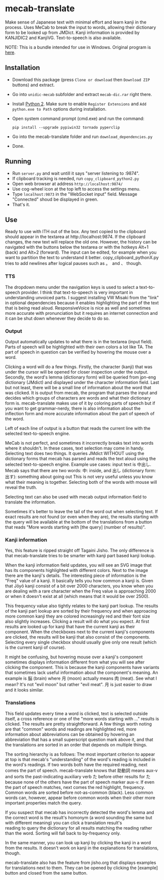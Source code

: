 # mecab-translate

Make sense of Japanese text with minimal effort and learn kanji in the process. Uses MeCab to break the input to words, allowing their dictionary form to be looked up from JMDict. Kanji information is provided by KANJIDIC2 and KanjiVG. Text-to-speech is also available.

NOTE: This is a bundle intended for use in Windows. Original program is [here](https://github.com/siikamiika/mecab-translate). 

## Installation

* Download this package (press `Clone or download` then `Download ZIP` buttons) and extract.
* Go into `unidic-mecab` subfolder and extract `mecab-dic.rar` right there.
* Install [Python 2](https://www.python.org/downloads/). Make sure to enable `Register Extensions` and `Add python.exe to Path` options during installation.
* Open system command prompt (cmd.exe) and run the command:

    `pip install --upgrade pypiwin32 tornado pyperclip`
* Go into the mecab-translate folder and run `download_dependencies.py`
* Done.

## Running

* Run `server.py` and wait untill it says "server listening to :9874".
* If clipboard tracking is needed, run `copy_clipboard_python2.py`
* Open web browser at address `http://localhost:9874/`
* Use cog-wheel icon at the top left to access the settings menu.
* Type `localhost:9873` in the "WebSocket input" field. Message "Connected" shoud be displayed in green.
* That's it.

## Use

Ready to use with ITH out of the box.
Any text copied to the clipboard should appear in the textarea at http://localhost:9874.
If the clipboard changes, the new text will replace the old one. However, the history can be 
navigated with the buttons below the textarea or with the hotkeys Alt+1 (back) and Alt+2 (forward).
The input can be edited, for example when you want to partition the text to understand it better.
copy_clipboard_pythonX.py tries to add newlines after logical pauses such as 。　and 、 though.

### TTS

The dropdown menu under the navigation keys is used to select a text-to-speech provider. I think 
that text-to-speech is very important in understanding unvoiced parts. I suggest installing 
VW Misaki from the "link" in optional dependencies because it enables highlighting the part of the 
text that is being read aloud. ResponsiveVoice is nice as well and sometimes more accurate with 
pronunciation but it requires an internet connection and it can be shut down whenever they decide
to do so.

### Output

Output automatically updates to what there is in the textarea (input field). Parts of speech will be 
highlighted with their own colors a lot like TA. The part of speech in question can be verified by 
hovering the mouse over a word.

Clicking a word will do a few things. Firstly, the character (kanji) that was under the cursor will 
be opened for closer inspection under the output. Secondly, the word's lemma (dictionary form) will 
be queried from jpn-eng dictionary (JMdict) and displayed under the character information field. 
Last but not least, there will be a small line of information about the word that was clicked. It 
is output from mecab, the program that parses the input and decides which groups of characters are 
words and what their dictionary form is. mecab-translate makes use of it by coloring parts of speech 
but if you want to get grammar-nerdy, there is also information about the inflection form and more 
accurate information about the part of speech of the word.

Left of each line of output is a button that reads the current line with the selected text-to-speech 
engine.

MeCab is not perfect, and sometimes it incorrectly breaks text into words where it shouldn't. In 
these cases, text selection may come in handy. Selecting text does two things. It queries JMdict 
WITHOUT using the dictionary forms that mecab has parsed and reads the text aloud using the selected
text-to-speech engine.
Example use cases: input text is 中出し. Mecab says that there are two words:
中: inside, and
出し (dictionary form: 出す): something about going out
This is not very useful unless you know what their meaning is together. Selecting both of the words 
with mouse will reveal the truth.

Selecting text can also be used with mecab output information field to translate the information.

Sometimes it's better to leave the tail of the word out when selecting text. If exact results are 
not found (or even when they are), the results starting with the query will be available at the 
bottom of the translations from a button that reads 
"More words starting with [the query] \(number of results)".

### Kanji information

Yes, this feature is ripped straight off Tagaini Jisho. The only difference is that mecab-translate 
tries to be smarter with kanji part based kanji lookup.

When the kanji information field updates, you will see an SVG image that has its components highlighted 
with different colors. Next to the image there are the kanji's details. The interesting piece of 
information is the "Freq" value of a kanji. It basically tells you how common a kanji is. Given that 
Jōyō kanji consist of a bit over 2000 characters, you know when you are dealing with a rare character 
when the Freq value is approaching 2000 or when it doesn't exist at all (which means that it would be 
over 2500).

This frequency value also tightly relates to the kanji part lookup. The results of the kanji part 
lookup are sorted by their frequency and when approacing more common kanji they are colored increasingly 
red and their font size also slightly increases. Clicking a result will do what you expect. At first 
results are looked up for kanji that have the current kanji as their component. When the checkboxes next 
to the current kanji's components are clicked, the results will be kanji that also consist of the 
components. Selecting every single checkbox should usually give only one result (which is the current 
kanji of course).

It might be confusing, but hovering mouse over a kanji's component sometimes displays information 
different from what you will see after clicking the component. This is because the kanji components 
have variants that sometimes lack useful information about the component's meaning. An example is 
脳 (brain) where 月 (moon) actually means 肉 (meat). See what I mean? It's not "evil moon" but rather 
"evil meat". 月 is just easier to draw and it looks similar.

### Translations

This field updates every time a word is clicked, text is selected outside itself, a cross reference or 
one of the "more words starting with ..." results is clicked. The results are pretty straightforward. 
A few things worth noting are that "common" words and readings are highlighted red, more information 
about abbreviations can be obtained by hovering an abbreviation that has a small superscript question 
mark above it, and that the translations are sorted in an order that depends on multiple things.

The sorting hierarchy is as follows:
The most important criterion to appear at top is that mecab's "understanding" of the word's reading 
is included in the word's readings.
If two words both have the required reading, next comes the part of speech. mecab-translate knows 
that 助動詞 means aux-v and sorts the past-indicating auxiliary verb た before other results for た 
because none of the others have the part of speech marker aux-v.
If even the part of speech matches, next comes the red highlight, frequency. Common words are sorted 
before not-as-common (black). Less common words can, however, appear before common words when their 
other more important properties match the query.

If you suspect that mecab has incorrectly detected the word's lemma and the correct word is the result's 
homonym (a word sounding the same but with different meaning) you can click a translation result's  
reading to query the dictionary for all results matching the reading rather than the word. Sorting will 
fall back to by-frequency only.

In the same manner, you can look up kanji by clicking the kanji in a word from the results. It doesn't 
work on kanji in the explanations for translations, though.

mecab-translate also has the feature from jisho.org that displays examples for translations next to them. 
They can be opened by clicking the [example] button and closed from the same button.